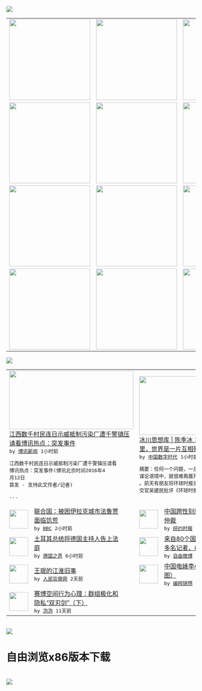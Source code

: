 

<a href="https://github.com/greatfire/z/raw/master/FreeBrowser.apk"><img src="https://raw.githubusercontent.com/greatfire/wiki/master/x/header.png" /></a><table><tr><td width="262" align="center" valign="center"><a href="https://github.com/greatfire/wiki/wiki/nyt" title="纽约时报中文网 国际纵览"><img src="https://raw.githubusercontent.com/greatfire/wiki/master/x/nyt_flag.png" width="215"/></a></td><td width="262" align="center" valign="center"><a href="https://github.com/greatfire/wiki/wiki/dw" title=""><img src="https://raw.githubusercontent.com/greatfire/wiki/master/x/dw_flag.png" width="215"/></a></td><td width="262" align="center" valign="center"><a href="https://github.com/greatfire/wiki/wiki/rmjd" title=""><img src="https://raw.githubusercontent.com/greatfire/wiki/master/x/rmjd_flag.png" width="215"/></a></td></tr><tr><td width="262" align="center" valign="center"><a href="https://github.com/paopaonetizen/website" title="泡泡 - 未经审查的互联网信息"><img src="https://raw.githubusercontent.com/greatfire/wiki/master/x/pp_flag.png" width="215"/></a></td><td width="262" align="center" valign="center"><a href="https://github.com/getlantern/mirror" title="以及自由微博和GreatFire.org官方中文论坛"><img src="https://raw.githubusercontent.com/greatfire/wiki/master/x/lantern_flag.png" width="215"/></a></td><td width="262" align="center" valign="center"><a href="https://github.com/cdtmirrors/m/" title=""><img src="https://raw.githubusercontent.com/greatfire/wiki/master/x/cdt_flag.png" width="215"/></a></td></tr><tr><td width="262" align="center" valign="center"><a href="https://github.com/program-think/blog" title="编程随想的博客"><img src="https://raw.githubusercontent.com/greatfire/wiki/master/x/pt_flag.png" width="215"/></a></td><td width="262" align="center" valign="center"><a href="https://github.com/greatfire/wiki/wiki/bbc" title=""><img src="https://raw.githubusercontent.com/greatfire/wiki/master/x/bbc_flag.png" width="215"/></a></td><td width="262" align="center" valign="center"><a href="https://github.com/freeweibo/s" title="自由微博 - 匿名和不受屏蔽的新浪微博搜索"><img src="https://raw.githubusercontent.com/greatfire/wiki/master/x/fw_flag.png" width="215"/></a></td></tr><tr><td width="262" align="center" valign="center"><a href="https://github.com/greatfire/wiki/wiki/google" title=""><img src="https://raw.githubusercontent.com/greatfire/wiki/master/x/google_flag.png" width="215"/></a></td><td width="262" align="center" valign="center"><a href="https://github.com/bxnews/boxun" title=""><img src="https://raw.githubusercontent.com/greatfire/wiki/master/x/bx_flag.png" width="215"/></a></td><td width="262" align="center" valign="center"><a href="https://github.com/greatfire/wiki/wiki/open-source" title="欢迎访问GreatFire.org开发者项目网站"><img src="https://raw.githubusercontent.com/greatfire/wiki/master/x/open-source_flag.png" width="215"/></a></td></tr></table><img src="https://raw.githubusercontent.com/greatfire/wiki/master/x/newsfeed text.png" /><table cols="4"><tr><td colspan="2" width="380"><a href="http://www.boxun.com/news/gb/china/2016/04/201604120322.shtml"><img src="http://www.boxun.com/news/images/2016/04/201604120322china1.jpg" width="330" height="156"/></a></br><a href="http://www.boxun.com/news/gb/china/2016/04/201604120322.shtml">江西数千村民连日示威抵制污染厂遭千警镇压<br/>请看博讯热点：突发事件</a></br><kbd> by <a href="http://www.boxun.com">博讯新闻</a> 1小时前 </kbd></br><pre>江西数千村民连日示威抵制污染厂遭千警镇压请看<br/>博讯热点：突发事件(博讯北京时间2016年4<br/>月12日 首发 - 支持此文作者/记者)  <br/>              ...</pre></td><td colspan="2" width="380"><a href="http://feedproxy.google.com/~r/chinadigitaltimes/IyPt/~3/DvbBcVnzLVw/"><img src="http://i2.wp.com/chinadigitaltimes.net/chinese/files/2016/04/Screen-Shot-2016-04-11-at-%E4%B8%8B%E5%8D%885.24.06.png?resize=573%2C344" width="330" height="156"/></a></br><a href="http://feedproxy.google.com/~r/chinadigitaltimes/IyPt/~3/DvbBcVnzLVw/">冰川思想库 | 陈季冰：在《环球时报》眼<br/>里，世界是一片互相残杀的黑暗森林</a></br><kbd> by <a href="http://chinadigitaltimes.net/chinese/">中国数字时代</a> 1小时前 </kbd></br><pre>摘要：任何一个问题，一旦被引向了质疑动机的阴<br/>谋论语境中，就很难再展开任何有实际意义的讨论<br/>。前天有朋友将环球时报总编辑胡锡进反驳知名外<br/>交官吴建民批评《环球时报》的...</pre></td></tr><tr><td><img src="http://a.files.bbci.co.uk/worldservice/live/assets/images/2016/04/11/160411231009_fallujah_144x81_epa_nocredit.jpg" width="50" height="50"/></td><td width="280"><a href="http://www.bbc.com/zhongwen/simp/world/2016/04/160411_world_iraq_fallujah_hunger">联合国：被困伊拉克城市法鲁贾<br/>面临饥荒</a></br><kbd> by <a href="http://www.bbc.co.uk/zhongwen/simp">BBC</a> 2小时前 </kbd></td><td><img src="http://static01.nyt.com/images/2016/04/12/world/11CHINATRANS-web1/11CHINATRANS-web1-articleLarge-v2.jpg" width="50" height="50"/></td><td width="280"><a href="https://d3qlz4p8smvoli.cloudfront.net/china/20160412/c12chinatrans/">中国跨性别就业歧视第一案启动<br/>仲裁</a></br><kbd> by <a href="http://m.cn.nytimes.com/">纽约时报</a> 3小时前 </kbd></td></tr><tr><td><img src="http://www.dw.com/image/0,,19171350_302,00.jpg" width="50" height="50"/></td><td width="280"><a href="http://dw.com/p/1ITV1?maca=chi-GK-text-greatfire-all-chinese-15625-xml-mrss">土耳其总统将德国主持人告上法<br/>庭</a></br><kbd> by <a href="http://dw.de">德国之声</a> 6小时前 </kbd></td><td><img src="http://ww2.sinaimg.cn/large/beeafa93gw1f2soruhr3kj207jljzhdw.jpg" width="50" height="50"/></td><td width="280"><a href="https://freeweibo.com/weibo/3963219934695369">来自80个国家和地区的370<br/>多名记者，在一年的时间...</a></br><kbd> by <a href="https://freeweibo.com/">自由微博</a> 10小时前 </kbd></td></tr><tr><td><img src="http://www.rmjdw.com/uploads/allimg/160409/1UHT201-0.jpg" width="50" height="50"/></td><td width="280"><a href="http://www.rmjdw.com//fazhibobao/20160409/15524.html">王珉的江淮旧事 </a></br><kbd> by <a href="http://www.rmjdw.com/">人民监督网</a> 2天前 </kbd></td><td><img src="http://lh3.googleusercontent.com/OgFn3fwwN9sT_nICoDfR3FIMC3TfA-gtLmNyDUzvkoXb84Z2I_5hoAffukl0asxN2XlQwfNg1Yx_5Knuo1OGF0iqONslT0CoZPKm-YmCopliweAZa94bkNqKsqCvBSwpA6fVekxpJC8" width="50" height="50"/></td><td width="280"><a href="http://feedproxy.google.com/~r/programthink/~3/a0gAJlmeS3g/Li-Xiaolin.html">中国电婊李小琳的精彩人生（多<br/>图）</a></br><kbd> by <a href="http://program-think.blogspot.com">编程随想</a> 4天前 </kbd></td></tr><tr><td><img src="https://pao-pao.net/sites/pao-pao.net/files/styles/large/public/xia_pian_wen_zhong_tu_.jpg?itok=PbTXxyjR" width="50" height="50"/></td><td width="280"><a href="https://pao-pao.net/article/684">赛博空间行为心理：群组极化和<br/>隐私“双刃剑”（下）</a></br><kbd> by <a href="https://pao-pao.net">泡泡</a> 11天前 </kbd></td></table></br><a href="https://github.com/greatfire/z/raw/master/FreeBrowser.apk"><img src="https://raw.githubusercontent.com/greatfire/wiki/master/x/download app.png" /></a><h1>自由浏览x86版本下载<h1><a href="https://github.com/greatfire/z/raw/master/FreeBrowser-x86.apk"><img src="https://raw.githubusercontent.com/greatfire/images/master/fb86.qr.png" /></a>